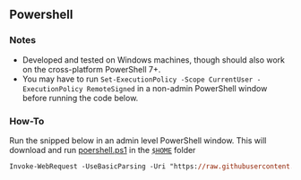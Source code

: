 ## Powershell

### Notes
- Developed and tested on Windows machines, though should also work on the cross-platform PowerShell 7+.
- You may have to run `Set-ExecutionPolicy -Scope CurrentUser -ExecutionPolicy RemoteSigned` in a non-admin PowerShell window before running the code below.

### How-To
Run the snipped below in an admin level PowerShell window. This will download and run [poershell.ps1](powershell.ps1) in the [`$HOME`](https://learn.microsoft.com/en-us/powershell/module/microsoft.powershell.core/about/about_automatic_variables?view=powershell-7.3#home) folder

```ps
Invoke-WebRequest -UseBasicParsing -Uri "https://raw.githubusercontent.com/genericallyterrible/python-setup-scripts/main/powershell.ps1" -OutFile "$HOME/py_setup_script.ps1"; &"$HOME/py_setup_script.ps1"
```
